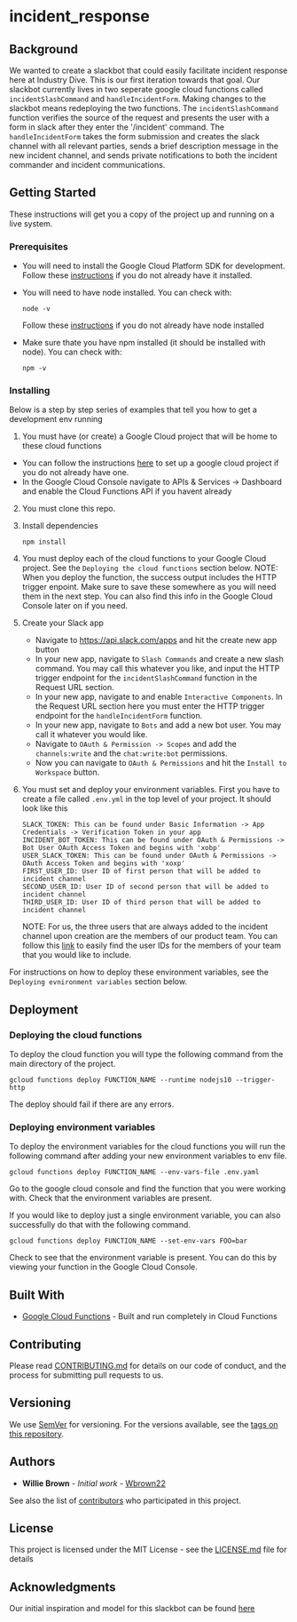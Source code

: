 # incident_response

## Background
We wanted to create a slackbot that could easily facilitate incident response here at Industry Dive. This is our first iteration towards that goal. Our slackbot currently lives in two seperate google cloud functions called `incidentSlashCommand` and `handleIncidentForm`. Making changes to the slackbot means redeploying the two functions. The `incidentSlashCommand` function verifies the source of the request and presents the user with a form in slack after they enter the '/incident' command. The `handleIncidentForm` takes the form submission and creates the slack channel with all relevant parties, sends a brief description message in the new incident channel, and sends private notifications to both the incident commander and incident communications.

## Getting Started

These instructions will get you a copy of the project up and running on a live system.

### Prerequisites

* You will need to install the Google Cloud Platform SDK for development. Follow these [instructions](https://cloud.google.com/sdk/install) if you do not already have it installed.


* You will need to have node installed. You can check with:

   ```
   node -v
   ```

  Follow these [instructions](https://nodejs.org/en/download/) if you do not already have node installed


* Make sure thate you have npm installed (it should be installed with node). You can check with:

   ```
   npm -v
   ```



### Installing

Below is a step by step series of examples that tell you how to get a development env running

1. You must have (or create) a Google Cloud project that will be home to these cloud functions
  * You can follow the instructions [here]() to set up a google cloud project if you do not already have one.
  * In the Google Cloud Console navigate to APIs & Services -> Dashboard and enable the Cloud Functions API if you havent already
  
2. You must clone this repo.

3. Install dependencies

   ```
   npm install
   ```

3. You must deploy each of the cloud functions to your Google Cloud project. See the `Deploying the cloud functions` section below. NOTE: When you deploy the function, the success output includes the HTTP trigger enpoint. Make sure to save these somewhere as you will need them in the next step. You can also find this info in the Google Cloud Console later on if you need.

4. Create your Slack app
   * Navigate to https://api.slack.com/apps and hit the create new app button
   * In your new app, navigate to `Slash Commands` and create a new slash command. You may call this whatever you like, and input the HTTP trigger endpoint for the `incidentSlashCommand` function in the Request URL section.
   * In your new app, navigate to and enable `Interactive Components`. In the Request URL section here you must enter the HTTP trigger endpoint for the `handleIncidentForm` function.
   * In your new app, navigate to `Bots` and add a new bot user. You may call it whatever you would like.
   * Navigate to `OAuth & Permission -> Scopes` and add the `channels:write` and the `chat:write:bot` permissions.
   * Now you can navigate to `OAuth & Permissions` and hit the `Install to Workspace` button. 

5. You must set and deploy your environment variables. First you have to create a file called `.env.yml` in the top level of your project. It should look like this

    ```
    SLACK_TOKEN: This can be found under Basic Information -> App Credentials -> Verification Token in your app
    INCIDENT_BOT_TOKEN: This can be found under OAuth & Permissions -> Bot User OAuth Access Token and begins with 'xobp'
    USER_SLACK_TOKEN: This can be found under OAuth & Permissions -> OAuth Access Token and begins with 'xoxp'
    FIRST_USER_ID: User ID of first person that will be added to incident channel
    SECOND_USER_ID: User ID of second person that will be added to incident channel
    THIRD_USER_ID: User ID of third person that will be added to incident channel
    ```
    
    NOTE: For us, the three users that are always added to the incident channel upon creation are the members of our product 
    team. You can follow this [link](https://help.workast.com/hc/en-us/articles/360027461274-How-to-find-a-Slack-user-ID) to
    easily find the user IDs for the members of your team that you would like to include.

For instructions on how to deploy these environment variables, see the `Deploying evnironment variables` section below.



## Deployment

### Deploying the cloud functions
To deploy the cloud function you will type the following command from the main directory of the project.

`gcloud functions deploy FUNCTION_NAME --runtime nodejs10 --trigger-http`

The deploy should fail if there are any errors.

### Deploying environment variables
To deploy the environment variables for the cloud functions you will run the following command after adding your new environment variables to env file.

`gcloud functions deploy FUNCTION_NAME --env-vars-file .env.yaml`

Go to the google cloud console and find the function that you were working with. Check that the environment variables are present.

If you would like to deploy just a single environment variable, you can also successfully do that with the following command.

`gcloud functions deploy FUNCTION_NAME --set-env-vars FOO=bar`

Check to see that the environment variable is present. You can do this by viewing your function in the Google Cloud Console.


## Built With

* [Google Cloud Functions](https://cloud.google.com/functions/docs/) - Built and run completely in Cloud Functions


## Contributing

Please read [CONTRIBUTING.md](https://gist.github.com/PurpleBooth/b24679402957c63ec426) for details on our code of conduct, and the process for submitting pull requests to us.


## Versioning

We use [SemVer](http://semver.org/) for versioning. For the versions available, see the [tags on this repository](https://github.com/your/project/tags). 


## Authors

* **Willie Brown** - *Initial work* - [Wbrown22](https://github.com/wbrown22)

See also the list of [contributors](https://github.com/your/project/contributors) who participated in this project.


## License

This project is licensed under the MIT License - see the [LICENSE.md](LICENSE.md) file for details


## Acknowledgments

Our initial inspiration and model for this slackbot can be found [here](https://github.com/slackapi/template-incident-management)
